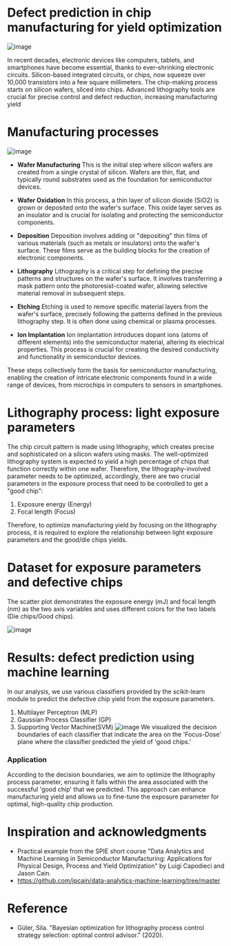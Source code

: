 # Defect prediction in chip manufacturing for yield optimization

![image](https://github.com/PanithanS/Defect-Prediction-in-Semiconductor-Lithography/assets/83627892/8ad89b43-b14d-46a4-8682-52d5ddad2908)

In recent decades, electronic devices like computers, tablets, and smartphones have become essential, thanks to ever-shrinking electronic circuits. Silicon-based integrated circuits, or chips, now squeeze over 10,000 transistors into a few square millimeters. The chip-making process starts on silicon wafers, sliced into chips. Advanced lithography tools are crucial for precise control and defect reduction, increasing manufacturing yield

# Manufacturing processes

![image](https://github.com/PanithanS/Defect-Prediction-in-Semiconductor-Lithography/assets/83627892/2cd32c31-cbe4-467e-b74b-80cc5b0230e0)

- **Wafer Manufacturing**
This is the initial step where silicon wafers are created from a single crystal of silicon. Wafers are thin, flat, and typically round substrates used as the foundation for semiconductor devices.

- **Wafer Oxidation**
In this process, a thin layer of silicon dioxide (SiO2) is grown or deposited onto the wafer's surface. This oxide layer serves as an insulator and is crucial for isolating and protecting the semiconductor components.

- **Deposition**
Deposition involves adding or "depositing" thin films of various materials (such as metals or insulators) onto the wafer's surface. These films serve as the building blocks for the creation of electronic components.

- **Lithography**
Lithography is a critical step for defining the precise patterns and structures on the wafer's surface. It involves transferring a mask pattern onto the photoresist-coated wafer, allowing selective material removal in subsequent steps.

- **Etching**
Etching is used to remove specific material layers from the wafer's surface, precisely following the patterns defined in the previous lithography step. It is often done using chemical or plasma processes.

- **Ion Implantation**
Ion implantation introduces dopant ions (atoms of different elements) into the semiconductor material, altering its electrical properties. This process is crucial for creating the desired conductivity and functionality in semiconductor devices.

These steps collectively form the basis for semiconductor manufacturing, enabling the creation of intricate electronic components found in a wide range of devices, from microchips in computers to sensors in smartphones.


# Lithography process: light exposure parameters

The chip circuit pattern is made using lithography, which creates precise and sophisticated on a silicon wafers using masks. The well-optimized lithography system is expected to yield a high percentage of chips that function correctly within one wafer. Therefore, the lithography-involved parameter needs to be optimized, accordingly, there are two crucial parameters in the exposure process that need to be controlled to get a "good chip":

1. Exposure energy (Energy)
2. Focal length (Focus)

Therefore, to optimize manufacturing yield by focusing on the lithography process, it is required to explore the relationship between light exposure parameters and the good/die chips yields.

# Dataset for exposure parameters and defective chips
The scatter plot demonstrates the exposure energy (mJ) and focal length (nm) as the two axis variables and uses different colors for the two labels (Die chips/Good chips).

![image](https://github.com/PanithanS/Defect-Prediction-in-Semiconductor-Lithography/assets/83627892/fe352cbb-2be3-47f5-9e72-0bcd7d499931)

# Results: defect prediction using machine learning
In our analysis, we use various classifiers provided by the scikit-learn module to predict the defective chip yield from the exposure parameters. 
1. Multilayer Perceptron (MLP)
2. Gaussian Process Classifier (GP)
3. Supporting Vector Machine(SVM)
![image](https://github.com/PanithanS/Defect-Prediction-in-Semiconductor-Lithography/assets/83627892/461100d1-72a0-4096-8240-79eb15dc13cc)
We visualized the decision boundaries of each classifier that indicate the area on the 'Focus-Dose' plane where the classifier predicted the yield of 'good chips.'

### Application
According to the decision boundaries, we aim to optimize the lithography process parameter, ensuring it falls within the area associated with the successful 'good chip' that we predicted. This approach can enhance manufacturing yield and allows us to fine-tune the exposure parameter for optimal, high-quality chip production.


# Inspiration and acknowledgments
- Practical example from the SPIE short course "Data Analytics and Machine Learning in Semiconductor Manufacturing: Applications for Physical Design, Process and Yield Optimization" by Luigi Capodieci and Jason Cain.
- https://github.com/jpcain/data-analytics-machine-learning/tree/master

# Reference
- Güler, Sila. "Bayesian optimization for lithography process control strategy selection: optimal control advisor." (2020).
